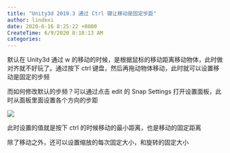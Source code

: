 ```yaml
---
title: "Unity3d 2019.3 通过 Ctrl 键让移动是固定步距"
author: lindexi
date: 2020-6-16 8:25:22 +0800
CreateTime: 6/9/2020 8:18:13 AM
categories: 
---
```


默认在 Unity3d 通过 w 的移动的时候，是根据鼠标的移动距离移动物体，此时做对齐就不好玩了。通过按下 ctrl 键盘，然后再拖动物体移动，此时就可以设置移动是固定的步频

<!--more-->


<!-- CreateTime:6/9/2020 8:18:13 AM -->

<!-- 发布 -->

而如何修改默认的步频？可以通过点击 edit 的 Snap Settings 打开设置面板，此时从面板里面设置各个方向的步距

<!-- ![](image/Unity3d 通过 Ctrl 键让移动是固定步距/Unity3d 通过 Ctrl 键让移动是固定步距0.png) -->

![](http://image.acmx.xyz/lindexi%2F202068221603769.jpg)

此时设置的值就是按下 ctrl 的时候移动的最小距离，也是移动的固定距离

除了移动之外，还可以设置缩放的每次固定大小，和旋转的固定大小

<!-- 不知道怎么做的话，试试看一下 B 站的视频 https://www.bilibili.com/video/BV1xt4y1y7uk/

<iframe src="//player.bilibili.com/player.html?bvid=BV1xt4y1y7uk&page=1" scrolling="no" border="0" frameborder="no" framespacing="0" allowfullscreen="true"> </iframe> -->

